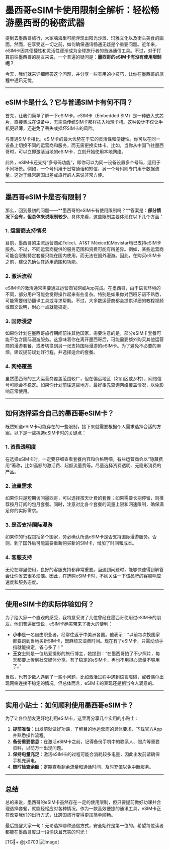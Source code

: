 # 墨西哥eSIM卡使用限制全解析：轻松畅游墨西哥的秘密武器

提到去墨西哥旅行，大家脑海里可能浮现出阳光沙滩、玛雅文化以及街头美食的画面。然而，在享受这一切之前，如何确保通讯畅通无疑是个重要问题。近年来，eSIM卡因其便捷性和灵活性逐渐成为全球旅行者的首选通信工具。不过，对于打算前往墨西哥的朋友来说，一个普遍的疑问是：**墨西哥的eSIM卡有没有使用限制呢？**

今天，我们就来详细解答这个问题，并分享一些实用的小技巧，让你在墨西哥的旅程中通讯无忧。

---

## eSIM卡是什么？它与普通SIM卡有何不同？

首先，让我们简单了解一下eSIM卡。eSIM卡（Embedded SIM）是一种嵌入式芯片，直接集成在设备中，无需像传统SIM卡那样插入物理卡槽。这种设计不仅让手机更轻薄，还避免了丢失或损坏SIM卡的风险。

与普通SIM卡相比，eSIM卡的最大优势在于它的灵活性和便捷性。你可以在同一设备上切换不同的运营商和服务，而无需更换实体卡。比如，当你从中国飞往墨西哥时，可以立即激活当地的eSIM卡，立刻开始使用本地网络。

此外，eSIM卡还支持“多号码功能”，即你可以为同一设备设置多个号码，适用于不同场景。例如，一个号码用于日常通话和短信，另一个号码则专门用于数据流量。这对于经常跨国出差或旅行的人来说非常方便。

---

## 墨西哥eSIM卡是否有限制？

那么，回到最初的问题——**墨西哥的eSIM卡有使用限制吗？**答案是：**部分情况下会有，但总体来说限制较少**。具体来看，这些限制主要体现在以下几个方面：

### 1. **运营商支持情况**
目前，墨西哥的主流运营商如Telcel、AT&T México和Movistar均已支持eSIM卡服务。不过，不同运营商提供的服务范围和资费可能有所差异。例如，某些运营商可能会限制特定套餐只能在国内使用，而无法在国外漫游。因此，在购买eSIM卡之前，建议先确认其适用范围和功能。

### 2. **激活流程**
eSIM卡的激活通常需要通过运营商官网或App完成。在墨西哥，由于语言环境的不同，部分用户可能会觉得操作起来有些复杂。特别是如果你对西班牙语不熟悉，可能需要借助翻译工具或寻求帮助。不过，大多数运营商都会提供详细的教程视频或图文说明，耐心一点就能搞定。

### 3. **国际漫游**
如果你计划在墨西哥旅行期间前往其他国家，需要注意的是，部分eSIM卡套餐可能不包含国际漫游服务。这意味着你在离开墨西哥后，可能需要额外购买其他运营商的漫游套餐，或者切换到另一张支持国际漫游的eSIM卡。为了避免不必要的麻烦，建议提前规划好行程，并选择适合的套餐。

### 4. **网络覆盖**
虽然墨西哥的三大运营商覆盖范围较广，但在偏远地区（如山区或乡村），网络信号可能会不稳定。如果你计划前往这些地方，最好事先查询网络覆盖情况，以免影响正常使用。

---

## 如何选择适合自己的墨西哥eSIM卡？

既然知道eSIM卡可能存在的一些限制，接下来就需要根据个人需求选择合适的方案。以下是一些挑选eSIM卡时的关键点：

### 1. **资费透明度**
在选择eSIM卡时，一定要仔细查看套餐内容和价格明细。有些运营商会以“隐藏费用”著称，比如高额的激活费、超额流量费等。尽量选择资费透明、无隐形消费的产品。

### 2. **流量需求**
如果你只是短期访问墨西哥，可以选择按天计费的套餐；如果需要长期停留，则推荐按月订阅的包月套餐。同时，注意对比各个套餐的流量上限和网速限制，确保满足你的实际需求。

### 3. **是否支持国际漫游**
如果你的行程包括多个国家，务必确认所选eSIM卡是否支持国际漫游服务。否则，到了国外后可能需要重新购买新的SIM卡，增加了时间和成本。

### 4. **客服支持**
无论在哪里使用，良好的客服支持都非常重要。当遇到问题时，能够快速得到解答会让你省去很多烦恼。因此，在选购eSIM卡时，不妨关注一下该品牌的客服响应速度和服务态度。

---

## 使用eSIM卡的实际体验如何？

为了给大家一个直观的感受，我特意采访了几位曾经在墨西哥使用过eSIM卡的朋友。他们普遍反馈说，eSIM卡确实带来了极大的便利：

- **小李**是一名自由职业者，经常往返于中美洲各国。他表示：“以前每次换国家都要跑到当地买新SIM卡，既麻烦又浪费时间。现在有了eSIM卡，只需动动手指就能搞定，省心多了！”
- **王女士**则是一位热爱摄影的旅行博主，她提到：“在墨西哥拍了不少照片，每天都要上传到社交媒体分享。有了稳定的eSIM卡，再也不用担心流量不够用了。”

当然，也有少数人遇到了一些小问题，比如激活过程中遇到语言障碍，或者偶尔出现网络连接不稳定的情况。但总体而言，eSIM卡的表现还是相当令人满意的。

---

## 实用小贴士：如何顺利使用墨西哥eSIM卡？

为了让各位朋友更好地利用eSIM卡，这里再分享几个实用的小贴士：

1. **提前准备**：出发前就做好功课，了解目的地运营商的具体要求，下载官方App并熟悉操作流程。
2. **备份重要信息**：在激活eSIM卡之前，记得备份手机中的联系人、照片等重要资料，以防万一出现问题。
3. **保持电量充足**：激活eSIM卡的过程可能会消耗较多电量，因此出发前请确保手机充满电。
4. **随时检查余额**：定期查看剩余流量和通话时间，及时充值以免中断服务。

---

## 总结

总的来说，墨西哥的eSIM卡虽然存在一定的使用限制，但只要提前做好功课并合理选择套餐，就能轻松应对各种情况。作为一款高效便捷的通讯工具，eSIM卡正在改变我们的出行方式，让跨国旅行变得更加简单顺畅。

最后提醒大家一句：无论选择哪种通信方式，安全始终是第一位的。希望每位读者都能在墨西哥度过一段愉快且充实的时光！

[TG💪+ @jx0703 ![Image](https://github.com/user-attachments/assets/dbca1d08-cadb-493c-b0ec-ad6f7a83f270)]